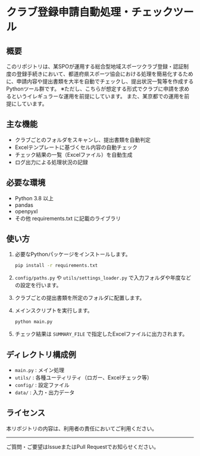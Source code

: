# クラブ登録申請自動処理・チェックツール

## 概要

このリポジトリは、某SPOが運用する総合型地域スポーツクラブ登録・認証制度の登録手続きにおいて、都道府県スポーツ協会における処理を簡易化するために、申請内容や提出書類を大半を自動でチェックし、提出状況一覧等を作成するPythonツール群です。
※ただし、こちらが想定する形式でクラブに申請を求めるというイレギュラーな運用を前提にしています。
また、某京都での運用を前提にしています。

## 主な機能

- クラブごとのフォルダをスキャンし、提出書類を自動判定
- Excelテンプレートに基づくセル内容の自動チェック
- チェック結果の一覧（Excelファイル）を自動生成
- ログ出力による処理状況の記録

## 必要な環境

- Python 3.8 以上
- pandas
- openpyxl
- その他 requirements.txt に記載のライブラリ

## 使い方

1. 必要なPythonパッケージをインストールします。

    ```sh
    pip install -r requirements.txt
    ```

2. `config/paths.py` や `utils/settings_loader.py` で入力フォルダや年度などの設定を行います。

3. クラブごとの提出書類を所定のフォルダに配置します。

4. メインスクリプトを実行します。

    ```sh
    python main.py
    ```

5. チェック結果は `SUMMARY_FILE` で指定したExcelファイルに出力されます。

## ディレクトリ構成例

- `main.py` : メイン処理
- `utils/` : 各種ユーティリティ（ロガー、Excelチェック等）
- `config/` : 設定ファイル
- `data/` : 入力・出力データ

## ライセンス

本リポジトリの内容は、利用者の責任においてご利用ください。

---

ご質問・ご要望はIssueまたはPull Requestでお知らせください。